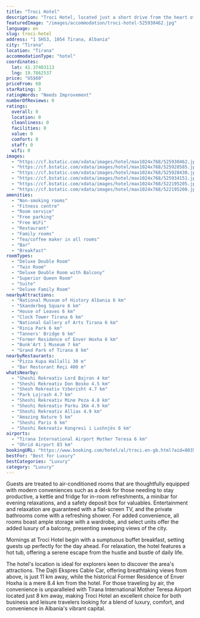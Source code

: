 ```yaml
---
title: "Troci Hotel"
description: "Troci Hotel, located just a short drive from the heart of Tirana and 8."
featuredImage: "/images/accommodation/troci-hotel-525930462.jpg"
language: en
slug: troci-hotel
address: "1 SH53, 1054 Tirana, Albania"
city: "Tirana"
location: "Tirana"
accommodationType: "hotel"
coordinates:
  lat: 41.37403113
  lng: 19.7862537
price: "US$60"
priceFrom: 60
starRating: 3
ratingWords: "Needs Improvement"
numberOfReviews: 0
ratings:
  overall: 0
  location: 0
  cleanliness: 0
  facilities: 0
  value: 0
  comfort: 0
  staff: 0
  wifi: 0
images:
  - "https://cf.bstatic.com/xdata/images/hotel/max1024x768/525930462.jpg?k=d857a25372b35e8200191ff3b95eb85cbe3f164645e04659ec0f37d4262350da&o=&hp=1"
  - "https://cf.bstatic.com/xdata/images/hotel/max1024x768/525928585.jpg?k=ca262bce6304a9b76a5473bec88a7cab889ecbc2078444c8414676bc514328c1&o=&hp=1"
  - "https://cf.bstatic.com/xdata/images/hotel/max1024x768/525928430.jpg?k=0221cb46865745d35dc274c36d8508fdbc6d7b5c4185879f47835388a3d8b04b&o=&hp=1"
  - "https://cf.bstatic.com/xdata/images/hotel/max1024x768/525934151.jpg?k=6f465550eb348c2504b48d532f4568bd728298c814bc1228d592413c2072a533&o=&hp=1"
  - "https://cf.bstatic.com/xdata/images/hotel/max1024x768/522195205.jpg?k=7a4d7a529146c217782d1576d5cf7fc87f24f00a89258fb7e46d293ab83c9956&o=&hp=1"
  - "https://cf.bstatic.com/xdata/images/hotel/max1024x768/522195208.jpg?k=08929bdca66e77149b5b4fd6af0af00f68a20e71dc49dd76d47a1c339538544e&o=&hp=1"
amenities:
  - "Non-smoking rooms"
  - "Fitness centre"
  - "Room service"
  - "Free parking"
  - "Free WiFi"
  - "Restaurant"
  - "Family rooms"
  - "Tea/coffee maker in all rooms"
  - "Bar"
  - "Breakfast"
roomTypes:
  - "Deluxe Double Room"
  - "Twin Room"
  - "Deluxe Double Room with Balcony"
  - "Superior Queen Room"
  - "Suite"
  - "Deluxe Family Room"
nearbyAttractions:
  - "National Museum of History Albania 6 km"
  - "Skanderbeg Square 6 km"
  - "House of Leaves 6 km"
  - "Clock Tower Tirana 6 km"
  - "National Gallery of Arts Tirana 6 km"
  - "Rinia Park 6 km"
  - "Tanners' Bridge 6 km"
  - "Former Residence of Enver Hoxha 6 km"
  - "Bunk'Art 1 Museum 7 km"
  - "Grand Park of Tirana 8 km"
nearbyRestaurants:
  - "Pizza Kupa Hallalli 30 m"
  - "Bar Restorant Reçi 400 m"
whatsNearby:
  - "Sheshi Rekreativ Lord Bajron 4 km"
  - "Sheshi Rekreativ Don Bosko 4.5 km"
  - "Shesh Rekreativ Yzberisht 4.7 km"
  - "Park Lojrash 4.7 km"
  - "Sheshi Rekreativ Mine Peza 4.8 km"
  - "Sheshi Rekreativ Parku 1Km 4.9 km"
  - "Sheshi Rekreativ Allias 4.9 km"
  - "Amazing Nature 5 km"
  - "Sheshi Paris 6 km"
  - "Sheshi Rekreativ Kongresi i Lushnjës 6 km"
airports:
  - "Tirana International Airport Mother Teresa 6 km"
  - "Ohrid Airport 83 km"
bookingURL: "https://www.booking.com/hotel/al/troci.en-gb.html?aid=8035640"
bestFor: "Best for Luxury"
bestCategories: "Luxury"
category: "Luxury"
---
```


Guests are treated to air-conditioned rooms that are thoughtfully equipped with modern conveniences such as a desk for those needing to stay productive, a kettle and fridge for in-room refreshments, a minibar for evening relaxations, and a safety deposit box for valuables. Entertainment and relaxation are guaranteed with a flat-screen TV, and the private bathrooms come with a refreshing shower. For added convenience, all rooms boast ample storage with a wardrobe, and select units offer the added luxury of a balcony, presenting sweeping views of the city.

Mornings at Troci Hotel begin with a sumptuous buffet breakfast, setting guests up perfectly for the day ahead. For relaxation, the hotel features a hot tub, offering a serene escape from the hustle and bustle of daily life.

The hotel's location is ideal for explorers keen to discover the area's attractions. The Dajti Ekspres Cable Car, offering breathtaking views from above, is just 11 km away, while the historical Former Residence of Enver Hoxha is a mere 8.4 km from the hotel. For those traveling by air, the convenience is unparalleled with Tirana International Mother Teresa Airport located just 8 km away, making Troci Hotel an excellent choice for both business and leisure travelers looking for a blend of luxury, comfort, and convenience in Albania's vibrant capital.